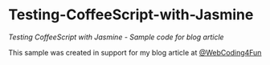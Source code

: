 Testing-CoffeeScript-with-Jasmine
=================================
*Testing CoffeeScript with Jasmine - Sample code for blog article*

This sample was created in support for my blog article at [@WebCoding4Fun](http://mwhatfield.com/2012/08/testing-coffee…t-with-jasmine/)